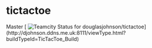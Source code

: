 # tictactoe

Master
[ ![Teamcity Status for douglasjohnson/tictactoe](http://djohnson.ddns.me.uk:8111/app/rest/builds/buildType:(id:TicTacToe_Build)/statusIcon)](http://djohnson.ddns.me.uk:8111/viewType.html?buildTypeId=TicTacToe_Build)